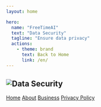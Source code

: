 ```yaml
---
layout: home

hero:
  name: "FreeTimeAI"
  text: "Data Security"
  tagline: "Ensure data privacy"
  actions:
    - theme: brand
      text: Back to Home
      link: /en/
---
```

![Data Security](https://musictops.eu.org/file/1736751657757_image.png)
---

<footer>
  <div class="footer-content">
    <nav>
      <a href="/en/">Home</a>
      <a href="/en/about">About</a>
      <a href="/en/business">Business</a>
      <a href="/en/privacy-policy">Privacy Policy</a>
    </nav>
  </div>
</footer> 